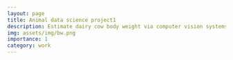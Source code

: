 ```yaml
---
layout: page
title: Animal data science project1
description: Estimate dairy cow body weight via computer vision systems
img: assets/img/bw.png
importance: 1
category: work
---
```

